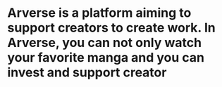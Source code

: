 # Arverse is a platform aiming to support creators to create work. In Arverse, you can not only watch your favorite manga and you can invest and support creator
